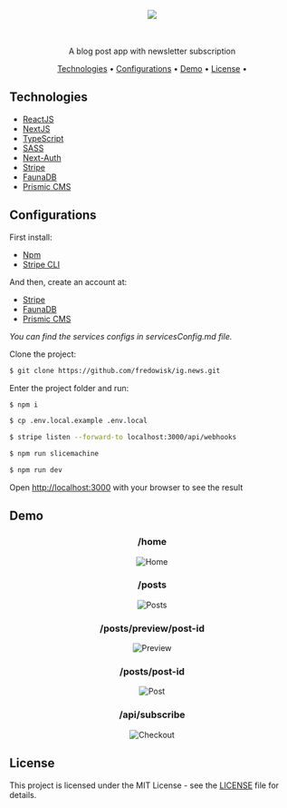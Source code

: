 
<br/>
<div align="center">
    <image src="./public/images/logo.svg" />
    <br/><br/><br/>
    <p>A blog post app with newsletter subscription</p>
</div>

<p align="center">
 <a href="#technologies">Technologies</a> •
 <a href="#configurations">Configurations</a> •
 <a href="#demo">Demo</a> •
 <a href="#license">License</a> •
</p>


## Technologies

- [ReactJS](https://reactjs.org/)
- [NextJS](https://nextjs.org/)
- [TypeScript](https://www.typescriptlang.org/)
- [SASS](https://sass-lang.com/)
- [Next-Auth](https://next-auth.js.org/)
- [Stripe](https://stripe.com/)
- [FaunaDB](https://fauna.com/)
- [Prismic CMS](https://prismic.io/)

## Configurations

First install:

- [Npm](https://www.npmjs.com/)
- [Stripe CLI](https://stripe.com/docs/stripe-cli)

And then, create an account at:

- [Stripe](https://stripe.com/)
- [FaunaDB](https://fauna.com/)
- [Prismic CMS](https://prismic.io/)

*You can find the services configs in servicesConfig.md file.*

Clone the project:

```bash
$ git clone https://github.com/fredowisk/ig.news.git
```

Enter the project folder and run:

```bash
$ npm i

$ cp .env.local.example .env.local

$ stripe listen --forward-to localhost:3000/api/webhooks

$ npm run slicemachine

$ npm run dev

```

Open [http://localhost:3000](http://localhost:3000) with your browser to see the result

## Demo

<div align="center">

### **/home**
![Home](https://user-images.githubusercontent.com/53921083/231844611-c2858f3d-24a0-4e92-bfd6-cc0f0654d867.png)
<br/>

### **/posts**
![Posts](https://user-images.githubusercontent.com/53921083/231845148-9fadeab8-3017-4a24-a872-aae31ca3e221.png)
<br/>

### **/posts/preview/post-id**
![Preview](https://user-images.githubusercontent.com/53921083/231845345-350fcb5e-0409-410d-8f97-ba18ca1975fb.png)
<br/>

### **/posts/post-id**
![Post](https://user-images.githubusercontent.com/53921083/231845579-caebf30f-f075-4476-ab69-336ec2375327.png)
<br/>

### **/api/subscribe**
![Checkout](https://user-images.githubusercontent.com/53921083/231846742-5d450212-959a-48a4-bcff-f9efcd3f72c7.png)
<br/>

</div>

## License

This project is licensed under the MIT License - see the [LICENSE](LICENSE) file for details.
